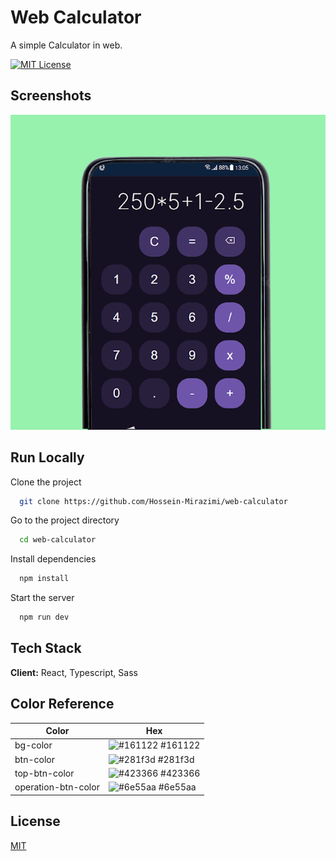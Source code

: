 
# Web Calculator

A simple Calculator in web.


[![MIT License](https://img.shields.io/badge/License-MIT-green.svg)](https://choosealicense.com/licenses/mit/)


## Screenshots

![App Screenshot](https://github.com/Hossein-Mirazimi/web-calculator/raw/main/Screenshots.png)


## Run Locally

Clone the project

```bash
  git clone https://github.com/Hossein-Mirazimi/web-calculator
```

Go to the project directory

```bash
  cd web-calculator
```

Install dependencies

```bash
  npm install
```

Start the server

```bash
  npm run dev
```


## Tech Stack

**Client:** React, Typescript, Sass

## Color Reference

| Color               | Hex                                                                |
| ------------------- | ------------------------------------------------------------------ |
| bg-color            | ![#161122](https://via.placeholder.com/10/161122/161122.png) #161122 |
| btn-color           | ![#281f3d](https://via.placeholder.com/10/281f3d/281f3d.png) #281f3d |
| top-btn-color       | ![#423366](https://via.placeholder.com/10/423366/423366.png) #423366 |
| operation-btn-color | ![#6e55aa](https://via.placeholder.com/10/6e55aa/6e55aa.png) #6e55aa |


## License

[MIT](https://choosealicense.com/licenses/mit/)

